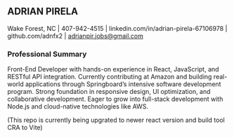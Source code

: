 ## ADRIAN PIRELA

Wake Forest, NC | 407-942-4515 | linkedin.com/in/adrian-pirela-67106978 | github.com/adnfx2 | adrianpir.jobs@gmail.com

### Professional Summary

Front-End Developer with hands-on experience in React, JavaScript, and RESTful API integration. Currently contributing at Amazon and building real-world applications through Springboard’s intensive software development program. Strong foundation in responsive design, UI optimization, and collaborative development. Eager to grow into full-stack development with Node.js and cloud-native technologies like AWS.

(This repo is currently being upgrated to newer react version and build tool CRA to Vite)
